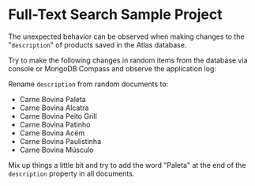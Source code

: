 # Full-Text Search Sample Project

The unexpected behavior can be observed when making changes to the "`description`" of products saved in the Atlas database.

Try to make the following changes in random items from the database via console or MongoDB Compass and observe the application log:

Rename `description` from random documents to:

- Carne Bovina Paleta
- Carne Bovina Alcatra
- Carne Bovina Peito Grill
- Carne Bovina Patinho
- Carne Bovina Acém
- Carne Bovina Paulistinha
- Carne Bovina Músculo

Mix up things a little bit and try to add the word "Paleta" at the end of the `description` property in all documents.
